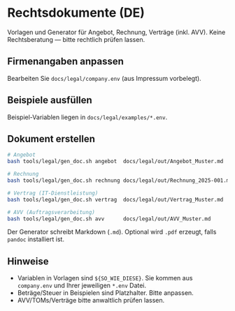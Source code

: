 # Rechtsdokumente (DE)

Vorlagen und Generator für Angebot, Rechnung, Verträge (inkl. AVV). Keine Rechtsberatung — bitte rechtlich prüfen lassen.

## Firmenangaben anpassen
Bearbeiten Sie `docs/legal/company.env` (aus Impressum vorbelegt).

## Beispiele ausfüllen
Beispiel-Variablen liegen in `docs/legal/examples/*.env`.

## Dokument erstellen
```bash
# Angebot
bash tools/legal/gen_doc.sh angebot  docs/legal/out/Angebot_Muster.md  docs/legal/examples/angebot_beispiel.env

# Rechnung
bash tools/legal/gen_doc.sh rechnung docs/legal/out/Rechnung_2025-001.md docs/legal/examples/rechnung_beispiel.env

# Vertrag (IT-Dienstleistung)
bash tools/legal/gen_doc.sh vertrag  docs/legal/out/Vertrag_Muster.md  docs/legal/examples/vertrag_beispiel.env

# AVV (Auftragsverarbeitung)
bash tools/legal/gen_doc.sh avv      docs/legal/out/AVV_Muster.md      docs/legal/examples/avv_beispiel.env
```

Der Generator schreibt Markdown (`.md`). Optional wird `.pdf` erzeugt, falls `pandoc` installiert ist.

## Hinweise
- Variablen in Vorlagen sind `${SO_WIE_DIESE}`. Sie kommen aus `company.env` und Ihrer jeweiligen `*.env` Datei.
- Beträge/Steuer in Beispielen sind Platzhalter. Bitte anpassen.
- AVV/TOMs/Verträge bitte anwaltlich prüfen lassen.
